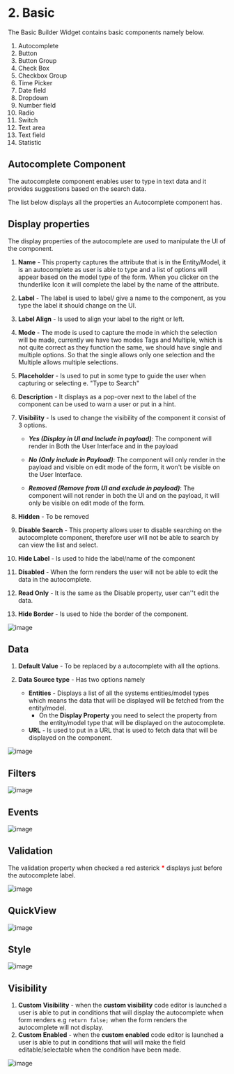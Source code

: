 # 2. Basic

The Basic Builder Widget contains basic components namely below.

1. Autocomplete
2. Button
3. Button Group
4. Check Box
5. Checkbox Group
6. Time Picker
7. Date field
8. Dropdown
9. Number field
10. Radio
11. Switch
12. Text area
13. Text field
14. Statistic

## Autocomplete Component

The autocomplete component enables user to type in text data and it provides suggestions based on the search data.


The list below displays all the properties an Autocomplete component has.

## Display properties

The display properties of the autocomplete are used to manipulate the UI of the component.

1. **Name** - This property captures the attribute that is in the Entity/Model, it is an autocomplete as user is able to type and a list of options will appear based on the model type of the form. When you clicker on the thunderlike Icon it will complete the label by the name of the attribute.

2. **Label** - The label is used to label/ give a name to the component, as you type the label it should change on the UI.
3. **Label Align** - Is used to align your label to the right or left.
4. **Mode** - The mode is used to capture the mode in which the selection will be made, currently we have two modes Tags and Multiple, which is not quite correct as they function the same, we should have single and multiple options. So that the single allows only one selection and the Multiple allows multiple selections.
5. **Placeholder** - Is used to put in some type to guide the user when capturing or selecting e. "Type to Search"
6. **Description** - It displays as a pop-over next to the label of the component can be used to warn a user or put in a  hint.

7. **Visibility** - Is used to change the visibility of the component it consist of 3 options.
     - _**Yes (Display in UI and Include in payload)**_: The component will render in Both the User Interface and in the payload 

     - **_No (Only include in Payload)_**: The component will only render in the payload and visible on edit mode of the form, it won't be visible on the User Interface.  

     - **_Removed (Remove from UI and exclude in payload)_**: The component will not render in both the UI and on the payload, it will only be visible on edit mode of the form.
 
8. **Hidden** - To be removed

9. **Disable Search** - This property allows user to disable searching on the autocomplete component, therefore user will not be able to search by can view the list and select.

10. **Hide Label** - Is used to hide the label/name of the component

11. **Disabled** - When the form renders the user will not be able to edit the data in the autocomplete.

12. **Read Only** - It is the same as the Disable property, user can''t edit the data.

13. **Hide Border** - Is used to hide the border of the component.

![image](https://user-images.githubusercontent.com/85956374/222991160-8452a990-5e08-4120-9c4a-a2b1ac5ab061.png)

## Data

1. **Default Value** - To be replaced by a autocomplete with all the options.
2. **Data Source type** - Has two options namely

     - **Entities** - Displays a list of all the systems entities/model types which means the data that will be displayed will be fetched from the entity/model.
          * On the **Display Property**  you need to select the property from the entity/model type that will be displayed  on the autocomplete. 
     - **URL** -  Is used to put in a URL that is used to fetch data that will be displayed on the component. 

![image](https://user-images.githubusercontent.com/85956374/222991554-4e2469a7-e152-43a4-96fa-b757185883d5.png)

## Filters
 
![image](https://user-images.githubusercontent.com/85956374/222991542-49ab11d0-45ab-4164-a663-4a8a9266c09e.png)

## Events

![image](https://user-images.githubusercontent.com/85956374/222991527-780c5223-1183-4c1e-b611-0d7b424475ae.png)

## Validation

The validation property when checked a red asterick <span style="color:red;font-weight:bold">*</span> displays just before the autocomplete label.

![image](https://user-images.githubusercontent.com/85956374/222991481-e4073883-ba86-4d5c-8875-8d2fc1928b81.png)

## QuickView
 
![image](https://user-images.githubusercontent.com/85956374/222991468-4b915cff-95c5-4325-949b-ab9b5d7d4e54.png)

## Style
 
![image](https://user-images.githubusercontent.com/85956374/222991443-4d7e89a3-575a-47fe-8aec-6f046cbdb232.png)

## Visibility

1. **Custom Visibility** - when the **custom visibility** code editor is launched a user is able to put in conditions that will display the autocomplete when form renders e.g ```return false;``` when the form renders the autocomplete will not display.
2. **Custom Enabled** - when the **custom enabled** code editor is launched a user is able to put in conditions that will will make the field editable/selectable when the condition have been made.

![image](https://user-images.githubusercontent.com/85956374/222991382-a917871d-ebd7-4bec-8848-9ecac335a0ad.png)





